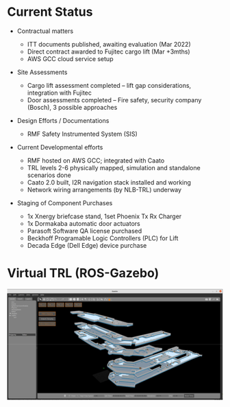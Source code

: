 # Current Status

- Contractual matters
    - ITT documents published, awaiting evaluation (Mar 2022)
    - Direct contract awarded to Fujitec cargo lift (Mar +3mths)
    - AWS GCC cloud service setup

- Site Assessments
    - Cargo lift assessment completed – lift gap considerations, integration with Fujitec
    - Door assessments completed – Fire safety, security company (Bosch), 3 possible approaches

- Design Efforts / Documentations
    - RMF Safety Instrumented System (SIS)

- Current Developmental efforts
    - RMF hosted on AWS GCC; integrated with Caato
    - TRL levels 2-6 physically mapped, simulation and standalone scenarios done
    - Caato 2.0 built, I2R navigation stack installed and working
    - Network wiring arrangements (by NLB-TRL) underway

- Staging of Component Purchases
    - 1x Xnergy briefcase stand, 1set Phoenix Tx Rx Charger
    - 1x Dormakaba automatic door actuators
    - Parasoft Software QA license purchased
    - Beckhoff Programable Logic Controllers (PLC) for Lift
    - Decada Edge (Dell Edge) device purchase
    
# Virtual TRL (ROS-Gazebo)

![Current Status](../images/gazebo.png)